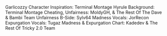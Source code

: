 Garlicozzy Character Inspiration: Terminal Montage 
Hyrule Background: Terminal Montage
Cheating, Unfairness: MoldyGH, & The Rest Of The Dave & Bambi Team
Unfairness B-Side: Sylv64
Madness Vocals: JorRecon
Expurgation Vocals: Tugaz
Madness & Expurgation Chart: Kadedev & The Rest Of Tricky 2.0 Team
